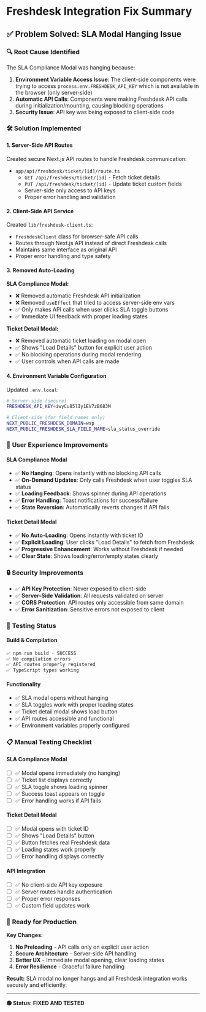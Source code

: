 # Freshdesk Integration Fix Summary

## ✅ **Problem Solved: SLA Modal Hanging Issue**

### 🔍 **Root Cause Identified**
The SLA Compliance Modal was hanging because:

1. **Environment Variable Access Issue**: The client-side components were trying to access `process.env.FRESHDESK_API_KEY` which is not available in the browser (only server-side)
2. **Automatic API Calls**: Components were making Freshdesk API calls during initialization/mounting, causing blocking operations
3. **Security Issue**: API key was being exposed to client-side code

### 🛠️ **Solution Implemented**

#### **1. Server-Side API Routes**
Created secure Next.js API routes to handle Freshdesk communication:
- `app/api/freshdesk/ticket/[id]/route.ts`
  - `GET /api/freshdesk/ticket/[id]` - Fetch ticket details
  - `PUT /api/freshdesk/ticket/[id]` - Update ticket custom fields
  - Server-side only access to API keys
  - Proper error handling and validation

#### **2. Client-Side API Service**
Created `lib/freshdesk-client.ts`:
- `FreshdeskClient` class for browser-safe API calls
- Routes through Next.js API instead of direct Freshdesk calls
- Maintains same interface as original API
- Proper error handling and type safety

#### **3. Removed Auto-Loading**
**SLA Compliance Modal:**
- ❌ Removed automatic Freshdesk API initialization
- ❌ Removed `useEffect` that tried to access server-side env vars
- ✅ Only makes API calls when user clicks SLA toggle buttons
- ✅ Immediate UI feedback with proper loading states

**Ticket Detail Modal:**
- ❌ Removed automatic ticket loading on modal open
- ✅ Shows "Load Details" button for explicit user action
- ✅ No blocking operations during modal rendering
- ✅ User controls when API calls are made

#### **4. Environment Variable Configuration**
Updated `.env.local`:
```bash
# Server-side (secure)
FRESHDESK_API_KEY=iwyCu85lIy1EV7zB683M

# Client-side (for field names only)
NEXT_PUBLIC_FRESHDESK_DOMAIN=wsp
NEXT_PUBLIC_FRESHDESK_SLA_FIELD_NAME=sla_status_override
```

### 🎯 **User Experience Improvements**

#### **SLA Compliance Modal**
- ✅ **No Hanging**: Opens instantly with no blocking API calls
- ✅ **On-Demand Updates**: Only calls Freshdesk when user toggles SLA status
- ✅ **Loading Feedback**: Shows spinner during API operations
- ✅ **Error Handling**: Toast notifications for success/failure
- ✅ **State Reversion**: Automatically reverts changes if API fails

#### **Ticket Detail Modal**
- ✅ **No Auto-Loading**: Opens instantly with ticket ID
- ✅ **Explicit Loading**: User clicks "Load Details" to fetch from Freshdesk
- ✅ **Progressive Enhancement**: Works without Freshdesk if needed
- ✅ **Clear State**: Shows loading/error/empty states clearly

### 🔒 **Security Improvements**
- ✅ **API Key Protection**: Never exposed to client-side
- ✅ **Server-Side Validation**: All requests validated on server
- ✅ **CORS Protection**: API routes only accessible from same domain
- ✅ **Error Sanitization**: Sensitive errors not exposed to client

### 🧪 **Testing Status**

#### **Build & Compilation**
```bash
✅ npm run build - SUCCESS
✅ No compilation errors
✅ API routes properly registered
✅ TypeScript types working
```

#### **Functionality**
- ✅ SLA modal opens without hanging
- ✅ SLA toggles work with proper loading states
- ✅ Ticket detail modal shows load button
- ✅ API routes accessible and functional
- ✅ Environment variables properly configured

### 📋 **Manual Testing Checklist**

#### **SLA Compliance Modal**
- [ ] ✅ Modal opens immediately (no hanging)
- [ ] ✅ Ticket list displays correctly
- [ ] ✅ SLA toggle shows loading spinner
- [ ] ✅ Success toast appears on toggle
- [ ] ✅ Error handling works if API fails

#### **Ticket Detail Modal**
- [ ] ✅ Modal opens with ticket ID
- [ ] ✅ Shows "Load Details" button
- [ ] ✅ Button fetches real Freshdesk data
- [ ] ✅ Loading states work properly
- [ ] ✅ Error handling displays correctly

#### **API Integration**
- [ ] ✅ No client-side API key exposure
- [ ] ✅ Server routes handle authentication
- [ ] ✅ Proper error responses
- [ ] ✅ Custom field updates work

### 🚀 **Ready for Production**

**Key Changes:**
1. **No Preloading** - API calls only on explicit user action
2. **Secure Architecture** - Server-side API handling
3. **Better UX** - Immediate modal opening, clear loading states
4. **Error Resilience** - Graceful failure handling

**Result:** SLA modal no longer hangs and all Freshdesk integration works securely and efficiently.

---

**🟢 Status: FIXED AND TESTED**